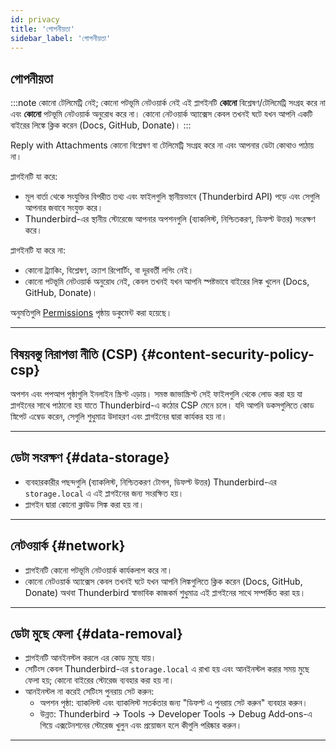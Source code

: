 ```yaml
---
id: privacy
title: 'গোপনীয়তা'
sidebar_label: 'গোপনীয়তা'
---
```


## গোপনীয়তা

:::note কোনো টেলিমেট্রি নেই; কোনো পটভূমি নেটওয়ার্ক নেই
এই প্লাগইনটি **কোনো** বিশ্লেষণ/টেলিমেট্রি সংগ্রহ করে না এবং **কোনো** পটভূমি নেটওয়ার্ক অনুরোধ করে না। কোনো নেটওয়ার্ক অ্যাক্সেস কেবল তখনই ঘটে যখন আপনি একটি বাইরের লিঙ্কে ক্লিক করেন (Docs, GitHub, Donate)।
:::

Reply with Attachments কোনো বিশ্লেষণ বা টেলিমেট্রি সংগ্রহ করে না এবং আপনার ডেটা কোথাও পাঠায় না।

প্লাগইনটি যা করে:

- মূল বার্তা থেকে সংযুক্তির বিপরীত তথ্য এবং ফাইলগুলি স্থানীয়ভাবে (Thunderbird API) পড়ে এবং সেগুলি আপনার জবাবে সংযুক্ত করে।
- Thunderbird-এর স্থানীয় স্টোরেজে আপনার অপশনগুলি (ব্যাকলিস্ট, নিশ্চিতকরণ, ডিফল্ট উত্তর) সংরক্ষণ করে।

প্লাগইনটি যা করে না:

- কোনো ট্র্যাকিং, বিশ্লেষণ, ক্র্যাশ রিপোর্টিং, বা দূরবর্তী লগিং নেই।
- কোনো পটভূমি নেটওয়ার্ক অনুরোধ নেই, কেবল তখনই যখন আপনি স্পষ্টভাবে বাইরের লিঙ্ক খুলেন (Docs, GitHub, Donate)।

অনুমতিগুলি [Permissions](permissions) পৃষ্ঠায় ডকুমেন্ট করা হয়েছে।

---

## বিষয়বস্তু নিরাপত্তা নীতি (CSP) {#content-security-policy-csp}

অপশন এবং পপআপ পৃষ্ঠাগুলি ইনলাইন স্ক্রিপ্ট এড়ায়। সমস্ত জাভাস্ক্রিপ্ট সেই ফাইলগুলি থেকে লোড করা হয় যা প্লাগইনের সাথে পাঠানো হয় যাতে Thunderbird-এ কঠোর CSP মেনে চলে। যদি আপনি ডকসগুলিতে কোড স্নিপেট এম্বেড করেন, সেগুলি শুধুমাত্র উদাহরণ এবং প্লাগইনের দ্বারা কার্যকর হয় না।

---

## ডেটা সংরক্ষণ {#data-storage}

- ব্যবহারকারীর পছন্দগুলি (ব্যাকলিস্ট, নিশ্চিতকরণ টোগল, ডিফল্ট উত্তর) Thunderbird-এর `storage.local` এ এই প্লাগইনের জন্য সংরক্ষিত হয়।
- প্লাগইন দ্বারা কোনো ক্লাউড সিঙ্ক করা হয় না।

---

## নেটওয়ার্ক {#network}

- প্লাগইনটি কোনো পটভূমি নেটওয়ার্ক কার্যকলাপ করে না।
- কোনো নেটওয়ার্ক অ্যাক্সেস কেবল তখনই ঘটে যখন আপনি লিঙ্কগুলিতে ক্লিক করেন (Docs, GitHub, Donate) অথবা Thunderbird স্বাভাবিক কাজকর্ম শুধুমাত্র এই প্লাগইনের সাথে সম্পর্কিত করা হয়।

---

## ডেটা মুছে ফেলা {#data-removal}

- প্লাগইনটি আনইনস্টল করলে এর কোড মুছে যায়।
- সেটিংস কেবল Thunderbird-এর `storage.local` এ রাখা হয় এবং আনইনস্টল করার সময় মুছে ফেলা হয়; কোনো বাইরের স্টোরেজ ব্যবহার করা হয় না।
- আনইনস্টল না করেই সেটিংস পুনরায় সেট করুন:
  - অপশন পৃষ্ঠা: ব্যাকলিস্ট এবং ব্যাকলিস্ট সতর্কতার জন্য "ডিফল্ট এ পুনরায় সেট করুন" ব্যবহার করুন।
  - উন্নত: Thunderbird → Tools → Developer Tools → Debug Add‑ons-এ গিয়ে এক্সটেনশনের স্টোরেজ খুলুন এবং প্রয়োজন হলে কীগুলি পরিষ্কার করুন।

---
